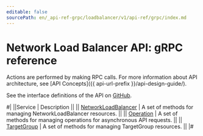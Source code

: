 ```yaml
---
editable: false
sourcePath: en/_api-ref-grpc/loadbalancer/v1/api-ref/grpc/index.md
---
```


# Network Load Balancer API: gRPC reference

Actions are performed by making RPC calls. For more information about API architecture, see [API Concepts]({{ api-url-prefix }}/api-design-guide/).

See the interface definitions of the API on [GitHub](https://github.com/yandex-cloud/cloudapi).

#|
||Service | Description ||
|| [NetworkLoadBalancer](NetworkLoadBalancer/index.md) | A set of methods for managing NetworkLoadBalancer resources. ||
|| [Operation](Operation/index.md) | A set of methods for managing operations for asynchronous API requests. ||
|| [TargetGroup](TargetGroup/index.md) | A set of methods for managing TargetGroup resources. ||
|#